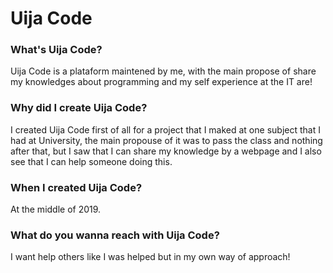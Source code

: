 # Uija Code

### What's Uija Code?
Uija Code is a plataform maintened by me, with the main propose of share my knowledges about programming and my self experience at the IT are!

### Why did I create Uija Code?
I created Uija Code first of all for a project that I maked at one subject that I had at University, the main propouse of it was to pass the class and nothing after that, but I saw that I can share my knowledge by a webpage and I also see that I can help someone doing this.

### When I created Uija Code?
At the middle of 2019.

### What do you wanna reach with Uija Code?
I want help others like I was helped but in my own way of approach!


